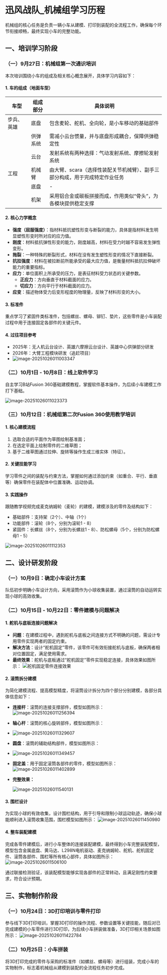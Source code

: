 # 迅风战队_机械组学习历程

机械组的核心任务是负责一辆小车从建模、打印到装配的全流程工作，确保每个环节衔接顺畅，最终实现小车的完整功能。

## 一、培训学习阶段

### （一）9月27日：机械组第一次通识培训

本次培训围绕小车的组成及相关核心概念展开，具体学习内容如下：

#### 1. 车的组成（地面车型）

| 车型       | 组成部分 | 具体说明                                                     |
| ---------- | -------- | ------------------------------------------------------------ |
| 步兵、英雄 | 底盘     | 包含麦轮、舵机、全向轮，是小车移动的基础部件                 |
|            | 供弹系统 | 需减小云台惯量，并与底盘形成耦合，保障供弹稳定性             |
|            | 云台     | 发射系统有两种选择：气动发射系统、摩擦轮发射系统             |
| 工程       | 机械臂   | 由大臂、scara（选择性装配关节机械臂）、副手三部分构成，用于完成特定作业任务 |
|            | 底盘     | -                                                            |
|            | 机架     | 采用铝合金或碳板拼接而成，作用类似“骨头”，为各模块提供稳定支撑 |

#### 2. 核心力学概念

- **强度（屈服强度）**：指材料抵抗塑性形变与断裂的能力，具体是指材料发生明显塑性形变时所对应的应力值。
- **刚度**：材料抵抗弹性形变的能力，刚度越高，材料在受力时越不容易发生弹性变形。
- **拖裂**：一种特殊的断裂形式，材料在没有发生塑性形变的情况下直接断裂。
- **抗拉强度**：材料在被拉断前所能承受的最大应力值，是衡量材料抵抗拉伸破坏能力的重要指标。
- **应力**：单位面积上所承受的压力，是表征材料受力状态的关键参数。
  - **正应力**：方向垂直于材料截面的应力。
  - **切应力**：方向平行于材料截面的应力。
- **应变**：描述物体受力后变形程度的物理量，反映了材料形变的大小。

#### 3. 标准件

重点学习了紧固件类标准件，包括螺丝、螺母、铆钉、垫片，这些零件是小车装配过程中用于连接固定各部件的关键元件。

#### 4. 过往项目参考

- 2025年：无人机云台设计、英雄六摩擦云台设计、英雄中心供弹部分研发
- 2026年：大臂工程模块研发（追赶项目）
- ![image-20251026011003347](C:\Users\郭安艺\AppData\Roaming\Typora\typora-user-images\image-20251026011003347.png)

### （二）10月1日 - 10月8日：线上软件学习

自主学习B站Fusion 360基础建模教程，掌握软件基本操作，为后续小车建模工作打下基础。

![image-20251026011023373](C:\Users\郭安艺\AppData\Roaming\Typora\typora-user-images\image-20251026011023373.png)

### （三）10月12日：机械组第二次Fusion 360使用教学培训

#### 1. 核心建模流程

1. 选取合适的平面作为草图绘制基准面；
2. 在选定平面上绘制零件的二维草图；
3. 基于二维草图通过拉伸、旋转等操作生成三维实体（特征）。

#### 2. 关键技能学习

学习零件之间的装配与约束方法，掌握如何通过添加约束（如重合、平行、垂直等）确保零件在装配体中位置准确、运动协调。

#### 3. 实践操作
跟随教学视频完成麦克纳姆轮（麦轮）的建模，建模涉及的零件及结构如下：
- 基础部件：支持架（2个）、中轴（1个）
- 功能部件：滚轮（8个，分别为滚轮1 - 8）
- 紧固件：长螺丝（8个，分别为长螺丝1 - 8）、防松螺母（5个，分别为防松螺母1 - 5）

![image-20251026011112353](C:\Users\郭安艺\AppData\Roaming\Typora\typora-user-images\image-20251026011112353.png)

## 二、设计研发阶段

### （一）10月9日：确定小车设计方案
队伍初步明确小车设计方向，采用滚筒作为小球收集装置，通过滚筒的自动运转实现小球的高效收集。

### （二）10月15日 - 10月22日：零件建模与问题解决

#### 1. 舵机与底板连接问题解决
- **问题**：在建模过程中，遇到舵机与底板之间连接方式不明确的问题，需设计专用零件实现两者的固定约束。
- **解决方法**：设计“舵机固定”零件，该零件可有效衔接舵机与底板，确保两者相对位置固定，满足使用需求。
- **最终效果**：舵机与底板通过“舵机固定”零件实现稳定连接，具体效果如图所示：
![舵机固定零件连接效果](tmp/182054704898_docxword_media_image5.png)

#### 2. 滚筒拆分建模
为简化建模流程、提高模型精度，将滚筒设计拆分为四个部分分别建模，各部分具体信息如下：
- **连接杆**：滚筒的连接支撑部件，模型如图所示：
  ![image-20251026011256394](C:\Users\郭安艺\AppData\Roaming\Typora\typora-user-images\image-20251026011256394.png)

- **轴心杆**：滚筒的核心旋转部件，模型如图所示：

- ![image-20251026011329607](C:\Users\郭安艺\AppData\Roaming\Typora\typora-user-images\image-20251026011329607.png)

- **圆盘**：滚筒的辅助结构部件，模型如图所示：

- ![image-20251026011349457](C:\Users\郭安艺\AppData\Roaming\Typora\typora-user-images\image-20251026011349457.png)

- **固定盖**：用于固定滚筒各部件的零件，模型如图所示：
  ![image-20251026011402899](C:\Users\郭安艺\AppData\Roaming\Typora\typora-user-images\image-20251026011402899.png)

- **完整效果：**

  ![image-20251026011540131](C:\Users\郭安艺\AppData\Roaming\Typora\typora-user-images\image-20251026011540131.png)

#### 3. 围栏设计
为实现小球的有效收集，设计围栏结构，用于引导和限制小球运动轨迹，确保小球能顺利进入滚筒收集范围，围栏模型如图所示：
![image-20251026011450980](C:\Users\郭安艺\AppData\Roaming\Typora\typora-user-images\image-20251026011450980.png)

#### 4. 整车装配建模
完成各零件建模后，进行小车整体的连接装配建模，最终得到小车完整装配模型，模型包含金属底盘、黄马达、L298N电机驱动、麦克纳姆轮、舵机、舵机固定件、滚筒各部件、围栏等所有核心部件，具体如图所示：
![image-20251026011506100](C:\Users\郭安艺\AppData\Roaming\Typora\typora-user-images\image-20251026011506100.png)

通过联接检测验证，该装配模型能够实现各部件的正常转动，且满足刚性约束要求，符合设计预期。

## 三、实物制作阶段

### （一）10月24日：3D打印培训与零件打印
参与线下3D打印培训，掌握3D打印的操作流程、参数设置等关键技能，随后对已完成建模的小车零件进行3D打印，为后续小车拼装做准备，3D打印相关场景如图所示：
![image-20251026011422784](C:\Users\郭安艺\AppData\Roaming\Typora\typora-user-images\image-20251026011422784.png)

### （二）10月25日：小车拼装
将3D打印完成的零件与采购的标准件（如螺丝、螺母等）进行组装，完成小车的实物制作，标志着机械组从建模到装配的全流程任务初步完成。
